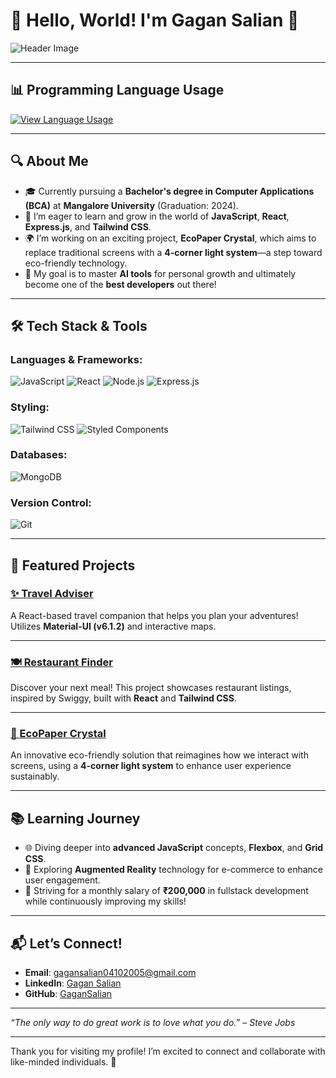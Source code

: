 # 🌟 Hello, World! I'm Gagan Salian 👋

![Header Image](https://via.placeholder.com/1200x300.png?text=Welcome+to+My+Profile)

---

## 📊 Programming Language Usage
[![View Language Usage](https://via.placeholder.com/600x600.png?text=Click+to+View+Language+Usage)](https://vedantghodke.github.io/GitHub-Profile-Language-Percentage-Calculator/api.html?GaganSalian)

---

## 🔍 About Me
- 🎓 Currently pursuing a **Bachelor's degree in Computer Applications (BCA)** at **Mangalore University** (Graduation: 2024).
- 🌱 I’m eager to learn and grow in the world of **JavaScript**, **React**, **Express.js**, and **Tailwind CSS**.
- 🌍 I’m working on an exciting project, **EcoPaper Crystal**, which aims to replace traditional screens with a **4-corner light system**—a step toward eco-friendly technology.
- 🚀 My goal is to master **AI tools** for personal growth and ultimately become one of the **best developers** out there!

---

## 🛠️ Tech Stack & Tools
### Languages & Frameworks:
![JavaScript](https://img.shields.io/badge/-JavaScript-black?style=flat-square&logo=javascript)
![React](https://img.shields.io/badge/-React-black?style=flat-square&logo=react)
![Node.js](https://img.shields.io/badge/-Node.js-black?style=flat-square&logo=node.js)
![Express.js](https://img.shields.io/badge/-Express.js-black?style=flat-square&logo=express)

### Styling:
![Tailwind CSS](https://img.shields.io/badge/-Tailwind%20CSS-black?style=flat-square&logo=tailwindcss)
![Styled Components](https://img.shields.io/badge/-Styled%20Components-black?style=flat-square&logo=styled-components)

### Databases:
![MongoDB](https://img.shields.io/badge/-MongoDB-black?style=flat-square&logo=mongodb)

### Version Control:
![Git](https://img.shields.io/badge/-Git-black?style=flat-square&logo=git)

---

## 📂 Featured Projects

### [✨ Travel Adviser](https://github.com/GaganSalian/travel_adviser)
A React-based travel companion that helps you plan your adventures! Utilizes **Material-UI (v6.1.2)** and interactive maps.

---

### [🍽️ Restaurant Finder](https://github.com/GaganSalian/restaurant-finder)
Discover your next meal! This project showcases restaurant listings, inspired by Swiggy, built with **React** and **Tailwind CSS**.

---

### [🌱 EcoPaper Crystal](https://github.com/GaganSalian/ecopaper-crystal)
An innovative eco-friendly solution that reimagines how we interact with screens, using a **4-corner light system** to enhance user experience sustainably.

---

## 📚 Learning Journey
- 🌐 Diving deeper into **advanced JavaScript** concepts, **Flexbox**, and **Grid CSS**.
- 🚀 Exploring **Augmented Reality** technology for e-commerce to enhance user engagement.
- 🎯 Striving for a monthly salary of **₹200,000** in fullstack development while continuously improving my skills!

---

## 📬 Let’s Connect!
- **Email**: [gagansalian04102005@gmail.com](mailto:gagansalian04102005@gmail.com)
- **LinkedIn**: [Gagan Salian](https://www.linkedin.com/in/gagan-salian-25314b267/)
- **GitHub**: [GaganSalian](https://github.com/GaganSalian)

---

*“The only way to do great work is to love what you do.” – Steve Jobs*

---

Thank you for visiting my profile! I’m excited to connect and collaborate with like-minded individuals. 🚀
